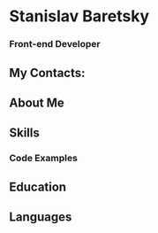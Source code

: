 # Stanislav Baretsky
### Front-end Developer
## My Contacts:
## About Me
## Skills
### Code Examples 
## Education
## Languages